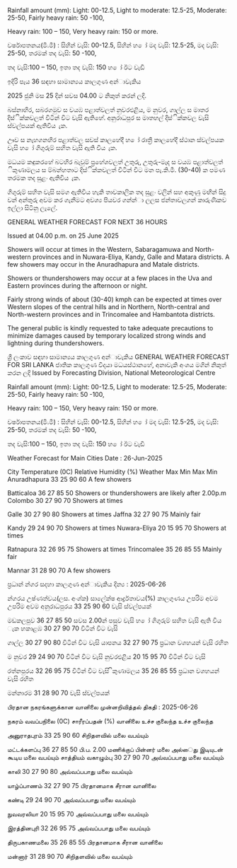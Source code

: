 Rainfall amount (mm): Light: 00-12.5, Light to moderate: 12.5-25, Moderate: 25-50, Fairly heavy rain: 50 -100,

Heavy rain: 100 – 150, Very heavy rain: 150 or more.

වර්ෂාපතනය(මි.මී) : සිහින් වැසි: 00-12.5, සිහින් හ ෝ මද වැසි: 12.5-25, මද වැසි: 25-50, තරමක් තද වැසි: 50 -100,

තද වැසි:100 – 150, ඉතා තද වැසි: 150 හ ෝ ඊට වැඩි

ඉදිරි පැය 36 සඳහා සාමාන්‍යය කාලගුණ අන්‍ාවැකිය

2025 ජුනි මස 25 දින්‍ සවස 04.00 ට නිකුත් කරන්‍ ලදි.

බස්නාහිර, සබරගමුව ස වයඹ පළාත්වලත් නුවරඑළිය, ම නුවර, ගාල්ල ස මාතර දිස්ික්කවලත් විටින් විට වැසි ඇතිහේ. අනුරාධපුර ස මාතහල් දිස්ික්කවල වැසි ස්වල්පයක් ඇතිවිය ැක.

ඌව ස නැහගනහිර පළාත්වල සවස් කාලහේදී හ ෝ රාත්‍රී කාලහේදී ස්ථාන ස්වල්පයක වැසි හ ෝ ගිගුරුම් සහිත වැසි ඇති විය ැක.

මධයම කඳුකරහේ බටහිර බැවුම් ප්‍රහේශවලත් උතුරු, උතුරු-මැද ස වයඹ පළාත්වලත් ිකුණාමලය ස ම්බන්හතාට දිස්ික්කවලත් විටින් විට මන පැ.කි.මී. (30-40) ක පමණ තරමක තද සුළං ඇතිවිය ැක.

ගිගුරුම් සහිත වැසි සමග ඇතිවිය හැකි තාවකාලික තද සුළං වලින් සහ අකුණු මඟින් සිදු වන්‍ අන්‍තුරු අවම කර ගැනීමට අවශ්‍ය පියවර ගන්න්‍ා ලලස ජන්‍තාවලගන් කාරුණිකව ඉල්ලා සිටිනු ලැලේ.

GENERAL WEATHER FORECAST FOR NEXT 36 HOURS

Issued at 04.00 p.m. on 25 June 2025

Showers will occur at times in the Western, Sabaragamuwa and North-western provinces and in Nuwara-Eliya, Kandy, Galle and Matara districts. A few showers may occur in the Anuradhapura and Matale districts.

Showers or thundershowers may occur at a few places in the Uva and Eastern provinces during the afternoon or night.

Fairly strong winds of about (30-40) kmph can be expected at times over Western slopes of the central hills and in Northern, North-central and North-western provinces and in Trincomalee and Hambantota districts.

The general public is kindly requested to take adequate precautions to minimize damages caused by temporary localized strong winds and lightning during thundershowers.

ශ්‍රී ලංකාව සඳහා සාමාන්‍යය කාලගුණ අන්‍ාවැකිය GENERAL WEATHER FORECAST FOR SRI LANKA ජාතික කාලගුණ විදයා මධයස්ථානහේ, අනාවැකි අංශය මගින් නිකුත් කරන ලදි Issued by Forecasting Division, National Meteorological Centre

Rainfall amount (mm): Light: 00-12.5, Light to moderate: 12.5-25, Moderate: 25-50, Fairly heavy rain: 50 -100,

Heavy rain: 100 – 150, Very heavy rain: 150 or more.

වර්ෂාපතනය(මි.මී) : සිහින් වැසි: 00-12.5, සිහින් හ ෝ මද වැසි: 12.5-25, මද වැසි: 25-50, තරමක් තද වැසි: 50 -100,

තද වැසි:100 – 150, ඉතා තද වැසි: 150 හ ෝ ඊට වැඩි

Weather Forecast for Main Cities Date : 26-Jun-2025

City Temperature (0C) Relative Humidity (%) Weather Max Min Max Min Anuradhapura 33 25 90 60 A few showers

Batticaloa 36 27 85 50 Showers or thundershowers are likely after 2.00p.m Colombo 30 27 90 70 Showers at times

Galle 30 27 90 80 Showers at times Jaffna 32 27 90 75 Mainly fair

Kandy 29 24 90 70 Showers at times Nuwara-Eliya 20 15 95 70 Showers at times

Ratnapura 32 26 95 75 Showers at times Trincomalee 35 26 85 55 Mainly fair

Mannar 31 28 90 70 A few showers

ප්‍රධාන්‍ න්‍ගර සදහා කාලගුණ අන්‍ාවැකිය දින්‍ය : 2025-06-26

න්‍ගරය උෂ්ණත්වය(ලස. අංශ්‍ක) සාලේක්ෂ ආර්ද්‍රතාවය(%) කාලගුණය උපරිම අවම උපරිම අවම අනුරාධපුරය 33 25 90 60 වැසි ස්වල්පයක්

මඩකලපුව 36 27 85 50 සවස 2.00න් පසුව වැසි හ ෝ ගිගුරුම් සහිත වැසි ඇති විය ැක හකාළඹ 30 27 90 70 විටින් විට වැසි

ගාල්ල 30 27 90 80 විටින් විට වැසි යාපනය 32 27 90 75 ප්‍රධාන වශහයන් වැසි රහිත

ම නුවර 29 24 90 70 විටින් විට වැසි නුවරඑළිය 20 15 95 70 විටින් විට වැසි

රත්නපුරය 32 26 95 75 විටින් විට වැසි ිකුණාමලය 35 26 85 55 ප්‍රධාන වශහයන් වැසි රහිත

මන්නාරම 31 28 90 70 වැසි ස්වල්පයක්

பிரதான நகரங்களுக்கான வானிலை முன்னறிவித்தல் திகதி : 2025-06-26

நகரம் வவப்பநிலை (0C) சாரீரப்பதன் (%) வானிலை உச்ச குலைந்த உச்ச குலைந்த

அனுராதபுரம் 33 25 90 60 சிறிதளவில் மலை வபய்யும்

மட்டக்களப்பு 36 27 85 50 பி.ப. 2.00 மணிக்குப் பின்னர் மலை அல்ைது இடியுடன் கூடிய மலை வபய்யும் சாத்தியம் வகாழும்பு 30 27 90 70 அவ்வப்பபாது மலை வபய்யும்

காலி 30 27 90 80 அவ்வப்பபாது மலை வபய்யும்

யாழ்ப்பாணம் 32 27 90 75 பிரதானமாக சீரான வானிலை

கண்டி 29 24 90 70 அவ்வப்பபாது மலை வபய்யும்

நுவவரலியா 20 15 95 70 அவ்வப்பபாது மலை வபய்யும்

இரத்தினபுரி 32 26 95 75 அவ்வப்பபாது மலை வபய்யும்

திருபகாணமலை 35 26 85 55 பிரதானமாக சீரான வானிலை

மன்னார் 31 28 90 70 சிறிதளவில் மலை வபய்யும்